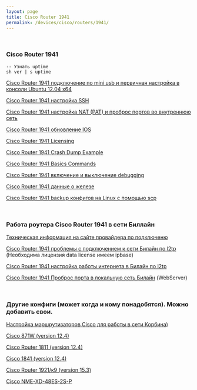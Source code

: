 ```yaml
---
layout: page
title: Cisco Router 1941
permalink: /devices/cisco/routers/1941/
---
```


<br/>

### Cisco Router 1941


    -- Узнать uptime
    sh ver | s uptime


<a href="/devices/cisco/routers/1941/connetc-to-mini-usb/">Cisco Router 1941 подключение по mini usb и первичная настройка в консоли Ubuntu 12.04 x64</a>

<a href="/devices/cisco/routers/1941/cisco-ssh-connection/">Cisco Router 1941 настройка SSH</a>  

<a href="/devices/cisco/routers/1941/cisco-nat-and-port-forwarding/">Cisco Router 1941 настройка NAT (PAT) и проброс портов во внутреннюю сеть</a>  

<a href="/devices/cisco/routers/1941/cisco-how-to-update-ios/">Cisco Router 1941 обновление IOS</a>  

<a href="/devices/cisco/routers/1941/cisco-licensing/">Cisco Router 1941 Licensing</a>  

<a href="/devices/cisco/routers/1941/crash-dump-example/">Cisco Router 1941 Crash Dump Example</a>  


<a href="/devices/cisco/routers/1941/basics-commands/">Cisco Router 1941 Basics Commands</a>  

<a href="/devices/cisco/routers/1941/debugging/">Cisco Router 1941 включение и выключение debugging</a>

<a href="/devices/cisco/routers/1941/device-hardware/">Cisco Router 1941 данные о железе</a>  

<a href="/devices/cisco/routers/1941/backup-configs-to-linux-by-scp/">Cisco Router 1941 backup конфигов на Linux с помощью scp</a>



<br/>

### Работа роутера Cisco Router 1941 в сети Биллайн



<a href="/devices/cisco/routers/1941/info/">Техническая информация на сайте провайдера по подключеню</a>  


<a href="/devices/cisco/routers/1941/beeline-l2tp-first-problem/">Cisco Router 1941 проблемы с подключением к сети Билайн по l2tp</a> (Необходима лицензия data license имеем ipbase)

<a href="/devices/cisco/routers/1941/beeline-l2tp/">Cisco Router 1941 настройка работы интернета в Билайн по l2tp</a>

<a href="/devices/cisco/routers/1941/beeline-port-forwarding/">Cisco Router 1941 Проброс порта в локальную сеть Билайн</a> (WebServer)


<br/>

### Другие конфиги (может когда и кому понадобятся). Можно добавить свои.


<a href="/devices/cisco/routers/1941/beeline-general/">Настройка маршрутизаторов Cisco для работы в сети Корбина)</a>


<a href="https://gist.github.com/sysadm-ru/034b841e24a0412c70ba">Cisco 871W (version 12.4)</a>


<a href="https://gist.github.com/sysadm-ru/218432aa3bc80161637d">Cisco Router 1811 (version 12.4)</a>


<a href="https://gist.github.com/sysadm-ru/ced2e08bfac0ef55aa96"> Cisco 1841 (version 12.4)</a>

<a href="https://gist.github.com/sysadm-ru/0c9889febf255569dc21">Cisco Router 1921/к9 (version 15.3)</a>

<a href="https://gist.github.com/sysadm-ru/cbdef23bdf6b0b3249b93ca524b67a86#file-cisco-nme-xd-48es-2s-p">Cisco NME-XD-48ES-2S-P</a>
